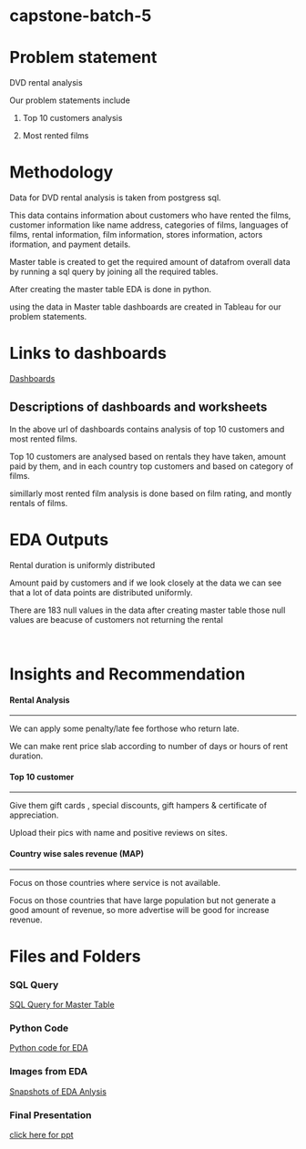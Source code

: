 # capstone-batch-5


# Problem statement

DVD rental analysis

Our problem statements include 

1. Top 10 customers analysis

2. Most rented films
# Methodology

Data for DVD rental analysis is taken from postgress sql.

This data contains information about customers who have rented the films, customer information like name address, categories of films, languages of films, rental information, film information, stores information, actors iformation, and payment details.

Master table is created to get the required amount of datafrom overall data by running a sql query by joining all the required tables.

After creating the master table EDA is done in python.

using the data in Master table dashboards are created in Tableau for our problem statements.

# Links to dashboards

[Dashboards](https://public.tableau.com/app/profile/snetha.c/viz/capstonestatement2/firstnameandcountoffilm_id?publish=yes "Dasboards")
 
 ## Descriptions of dashboards and worksheets 

 In the above url of dashboards contains analysis of top 10 customers and most rented films.

 Top 10 customers are analysed based on rentals they have taken, amount paid by them,  and in each country top customers and based on category of films.

 simillarly most rented film analysis is done based on film rating, and montly rentals of films.

 # EDA Outputs

 Rental duration is uniformly distributed

 Amount paid by customers and if we look closely at the data we can see that a lot of data points are distributed uniformly.

 There are 183 null values in the data after creating master table those null values are beacuse of customers not returning the rental


​

 # Insights and Recommendation
 #### Rental Analysis
 ***
 We can apply some penalty/late fee forthose who return late.

We can make rent price slab according to number of days or hours of rent duration.

#### Top 10 customer
***
Give them gift cards , special discounts, gift hampers & certificate of appreciation.

Upload their pics with name and positive reviews on sites.

#### Country wise sales revenue (MAP)
***

Focus on those countries where service is not available.

Focus on those countries that have large population but not generate a good amount of revenue, so more advertise will be good for increase revenue.



 # Files and Folders

 ### SQL Query
 [SQL Query for Master Table](https://github.com/snethac/capstone-batch-5/blob/master-table/Master%20table.txt "Master Table")

 ### Python Code 

 [Python code for EDA](https://github.com/snethac/capstone-batch-5/blob/EDA-analysis/EDA%20Analysis_Updated.py "EDA analysis")

 ### Images from EDA

 [Snapshots of EDA Anlysis](https://github.com/snethac/capstone-batch-5/tree/EDA-analysis "snapshots")

 ### Final Presentation

 [click here for ppt](https://github.com/snethac/capstone-batch-5/blob/final-presentation/Final%20PPT%20(2).pptx "final ppt")
